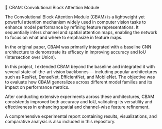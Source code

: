 🧠 CBAM: Convolutional Block Attention Module

The Convolutional Block Attention Module (CBAM) is a lightweight yet powerful attention mechanism widely used in computer vision tasks to enhance model performance by refining feature representations. It sequentially infers channel and spatial attention maps, enabling the network to focus on what and where to emphasize in feature maps.

In the original paper, CBAM was primarily integrated with a baseline CNN architecture to demonstrate its efficacy in improving accuracy and IoU (Intersection over Union).

In this project, I extended CBAM beyond the baseline and integrated it with several state-of-the-art vision backbones — including popular architectures such as ResNet, DenseNet, EfficientNet, and MobileNet. The objective was to evaluate how CBAM generalizes across different model families and its impact on performance metrics.

After conducting extensive experiments across these architectures, CBAM consistently improved both accuracy and IoU, validating its versatility and effectiveness in enhancing spatial and channel-wise feature refinement.

A comprehensive experimental report containing results, visualizations, and comparative analysis is also included in this repository.
